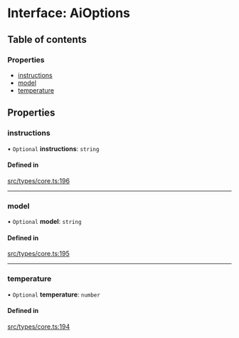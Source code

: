 # Interface: AiOptions

## Table of contents

### Properties

- [instructions](../wiki/AiOptions#instructions)
- [model](../wiki/AiOptions#model)
- [temperature](../wiki/AiOptions#temperature)

## Properties

### instructions

• `Optional` **instructions**: `string`

#### Defined in

[src/types/core.ts:196](https://github.com/decisively-io/interview-sdk/blob/788cba6cb7809c4413e7442a2858cfe86092535b/src/types/core.ts#L196)

___

### model

• `Optional` **model**: `string`

#### Defined in

[src/types/core.ts:195](https://github.com/decisively-io/interview-sdk/blob/788cba6cb7809c4413e7442a2858cfe86092535b/src/types/core.ts#L195)

___

### temperature

• `Optional` **temperature**: `number`

#### Defined in

[src/types/core.ts:194](https://github.com/decisively-io/interview-sdk/blob/788cba6cb7809c4413e7442a2858cfe86092535b/src/types/core.ts#L194)
